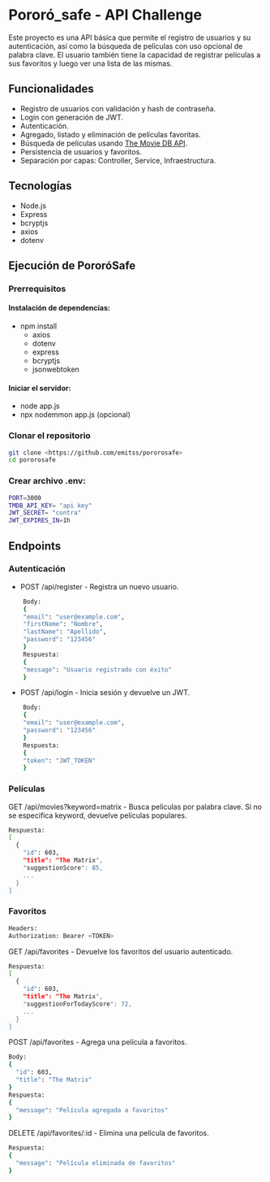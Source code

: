 # Pororó_safe - API Challenge

Este proyecto es una API básica que permite el registro de usuarios y su autenticación, así como la búsqueda de películas con uso opcional de palabra clave. El usuario también tiene la capacidad de registrar películas a sus favoritos y luego ver una lista de las mismas.

## Funcionalidades

- Registro de usuarios con validación y hash de contraseña.
- Login con generación de JWT.
- Autenticación.
- Agregado, listado y eliminación de películas favoritas.
- Búsqueda de películas usando [The Movie DB API](https://www.themoviedb.org/documentation/api).
- Persistencia de usuarios y favoritos.
- Separación por capas: Controller, Service, Infraestructura.

## Tecnologías

- Node.js
- Express
- bcryptjs
- axios
- dotenv

## Ejecución de PororóSafe

### Prerrequisitos

#### Instalación de dependencias:

- npm install
  - axios
  - dotenv
  - express
  - bcryptjs
  - jsonwebtoken

#### Iniciar el servidor:

- node app.js
- npx nodemmon app.js (opcional)

### Clonar el repositorio

```bash
git clone <https://github.com/emitss/pororosafe>
cd pororosafe
```

### Crear archivo .env:

```bash
PORT=3000
TMDB_API_KEY= "api key"
JWT_SECRET= "contra"
JWT_EXPIRES_IN=1h
```

## Endpoints

### Autenticación

- POST /api/register - Registra un nuevo usuario.

```bash
    Body:
    {
    "email": "user@example.com",
    "firstName": "Nombre",
    "lastName": "Apellido",
    "password": "123456"
    }
    Respuesta:
    {
    "message": "Usuario registrado con éxito"
    }
```

- POST /api/login - Inicia sesión y devuelve un JWT.

```bash
    Body:
    {
    "email": "user@example.com",
    "password": "123456"
    }
    Respuesta:
    {
    "token": "JWT_TOKEN"
    }
```

### Películas

GET /api/movies?keyword=matrix - Busca películas por palabra clave. Si no se especifica keyword, devuelve películas populares.

```bash
Respuesta:
[
  {
    "id": 603,
    "title": "The Matrix",
    "suggestionScore": 85,
    ...
  }
]
```

### Favoritos

```bash
Headers:
Authorization: Bearer <TOKEN>
```

GET /api/favorites - Devuelve los favoritos del usuario autenticado.

```bash
Respuesta:
[
  {
    "id": 603,
    "title": "The Matrix",
    "suggestionForTodayScore": 72,
    ...
  }
]
```

POST /api/favorites - Agrega una película a favoritos.

```bash
Body:
{
  "id": 603,
  "title": "The Matrix"
}
Respuesta:
{
  "message": "Película agregada a favoritos"
}
```

DELETE /api/favorites/:id - Elimina una película de favoritos.

```bash
Respuesta:
{
  "message": "Película eliminada de favoritos"
}
```
